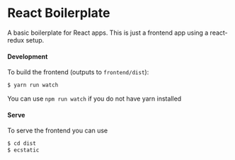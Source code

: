 # React Boilerplate

A basic boilerplate for React apps. This is just a frontend app using a react-redux setup.

#### Development

To build the frontend (outputs to `frontend/dist`):

```bash
$ yarn run watch
```

You can use `npm run watch` if you do not have yarn installed

#### Serve

To serve the frontend you can use

```bash
$ cd dist
$ ecstatic
```
